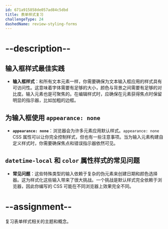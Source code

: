 ```yaml
---
id: 671a915858de057ad84c5dbd
title: 表单样式复习
challengeType: 24
dashedName: review-styling-forms
---
```


# --description--

## 输入框样式最佳实践

- **输入框样式**：和所有文本元素一样，你需要确保为文本输入框应用的样式具有可访问性。这意味着字体需要有足够的大小，颜色与背景之间需要有足够的对比度。输入元素也是可聚焦的。在编辑样式时，应确保在元素获得焦点时保留明显的指示器，比如加粗的边框。

## 为输入框使用 `appearance: none`

- **`appearance: none`**：浏览器会为许多元素应用默认样式。`appearance: none` CSS 属性可以让你完全控制样式，但也有一些注意事项。当为输入元素构建自定义样式时，你需要确保焦点和错误指示器依然可见。

## `datetime-local` 和 `color` 属性样式的常见问题

- **常见问题**：这些特殊类型的输入依赖于复杂的伪元素来创建日期和颜色选择器。这为样式化这些输入带来了很大挑战。一个挑战是默认样式完全依赖于浏览器，因此你编写的 CSS 可能在不同浏览器上效果完全不同。

# --assignment--

复习表单样式相关的主题和概念。

